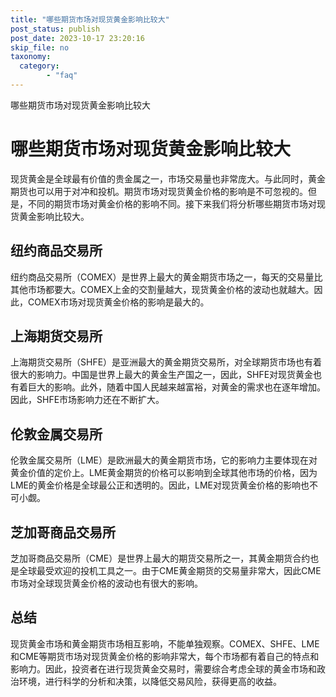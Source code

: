 ```yaml
---
title: "哪些期货市场对现货黄金影响比较大"
post_status: publish
post_date: 2023-10-17 23:20:16
skip_file: no
taxonomy:
  category:
        - "faq"
---
```


哪些期货市场对现货黄金影响比较大 

# 哪些期货市场对现货黄金影响比较大

现货黄金是全球最有价值的贵金属之一，市场交易量也非常庞大。与此同时，黄金期货也可以用于对冲和投机。期货市场对现货黄金价格的影响是不可忽视的。但是，不同的期货市场对黄金价格的影响不同。接下来我们将分析哪些期货市场对现货黄金影响比较大。

## 纽约商品交易所

纽约商品交易所（COMEX）是世界上最大的黄金期货市场之一，每天的交易量比其他市场都要大。COMEX上金的交割量越大，现货黄金价格的波动也就越大。因此，COMEX市场对现货黄金价格的影响是最大的。

## 上海期货交易所

上海期货交易所（SHFE）是亚洲最大的黄金期货交易所，对全球期货市场也有着很大的影响力。中国是世界上最大的黄金生产国之一，因此，SHFE对现货黄金也有着巨大的影响。此外，随着中国人民越来越富裕，对黄金的需求也在逐年增加。因此，SHFE市场影响力还在不断扩大。

## 伦敦金属交易所

伦敦金属交易所（LME）是欧洲最大的黄金期货市场，它的影响力主要体现在对黄金价值的定价上。LME黄金期货的价格可以影响到全球其他市场的价格，因为LME的黄金价格是全球最公正和透明的。因此，LME对现货黄金价格的影响也不可小觑。

## 芝加哥商品交易所

芝加哥商品交易所（CME）是世界上最大的期货交易所之一，其黄金期货合约也是全球最受欢迎的投机工具之一。由于CME黄金期货的交易量非常大，因此CME市场对全球现货黄金价格的波动也有很大的影响。

## 总结

现货黄金市场和黄金期货市场相互影响，不能单独观察。COMEX、SHFE、LME和CME等期货市场对现货黄金价格的影响非常大，每个市场都有着自己的特点和影响力。因此，投资者在进行现货黄金交易时，需要综合考虑全球的黄金市场和政治环境，进行科学的分析和决策，以降低交易风险，获得更高的收益。
